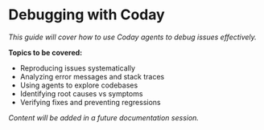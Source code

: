 # Debugging with Coday

*This guide will cover how to use Coday agents to debug issues effectively.*

**Topics to be covered:**
- Reproducing issues systematically
- Analyzing error messages and stack traces
- Using agents to explore codebases
- Identifying root causes vs symptoms
- Verifying fixes and preventing regressions

*Content will be added in a future documentation session.*
